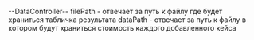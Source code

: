 --DataController--
filePath - отвечает за путь к файлу где будет храниться табличка результата
dataPath - отвечает за путь к файлу в котором будут храниться стоимость каждого добавленного кейса
